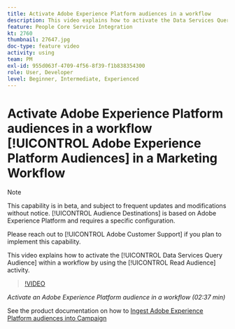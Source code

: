 ```yaml
---
title: Activate Adobe Experience Platform audiences in a workflow
description: This video explains how to activate the Data Services Query Audience within a workflow by using the ‘Read audience’ activity.
feature: People Core Service Integration
kt: 2760
thumbnail: 27647.jpg
doc-type: feature video
activity: using
team: PM
exl-id: 955d063f-4709-4f56-8f39-f1b838354300
role: User, Developer
level: Beginner, Intermediate, Experienced
---
```

# Activate Adobe Experience Platform audiences in a workflow [!UICONTROL Adobe Experience Platform Audiences] in a Marketing Workflow 

>[!NOTE]
>
>This capability is in beta, and subject to frequent updates and modifications without notice. [!UICONTROL Audience Destinations] is based on Adobe Experience Platform and requires a specific configuration.
>
>Please reach out to [!UICONTROL Adobe Customer Support] if you plan to implement this capability.

This video explains how to activate the [!UICONTROL Data Services Query Audience] within a workflow by using the [!UICONTROL Read Audience] activity.

>[!VIDEO](https://video.tv.adobe.com/v/27647?quality=12)

*Activate an Adobe Experience Platform audience in a workflow (02:37 min)*

See the product documentation on how to [Ingest Adobe Experience Platform audiences into Campaign](https://experienceleague.adobe.com/docs/campaign-standard/using/integrating-with-adobe-cloud/adobe-experience-platform/aep-sources-destinations/ingest-aep-data.html)
